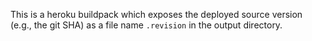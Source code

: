 This is a heroku buildpack which exposes the deployed source version (e.g., the git SHA) as a file name `.revision` in the output directory.
